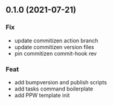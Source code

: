 ## 0.1.0 (2021-07-21)

### Fix

- update commitizen action branch
- update commitizen version files
- pin commitizen commit-hook rev

### Feat

- add bumpversion and publish scripts
- add tasks command boilerplate
- add PPW template init
